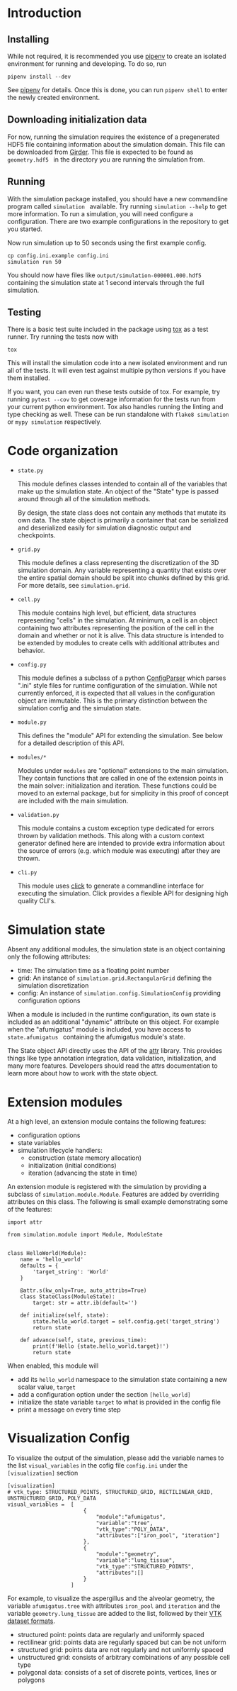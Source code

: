 # Introduction

## Installing

While not required, it is recommended you use
[pipenv](https://github.com/pypa/pipenv) to create an isolated environment for
running and developing.  To do so, run

    pipenv install --dev

See [pipenv](https://pipenv.kennethreitz.org/) for details.  Once this is done,
you can run `pipenv shell` to enter the newly created environment.

## Downloading initialization data

For now, running the simulation requires the existence of a pregenerated HDF5
file containing information about the simulation domain.  This file can be
downloaded from
[Girder](https://data.nutritionallungimmunity.org/api/v1/file/5dc778b2ef2e2603553c5a12/download).
This file is expected to be found as `geometry.hdf5 ` in the directory you
are running the simulation from.

## Running

With the simulation package installed, you should have a new commandline
program called `simulation ` available.  Try running `simulation --help` to get
more information.  To run a simulation, you will need configure a configuration.
There are two example configurations in the repository to get you started.

Now run simulation up to 50 seconds using the first example config.

    cp config.ini.example config.ini
    simulation run 50

You should now have files like `output/simulation-000001.000.hdf5` containing
the simulation state at 1 second intervals through the full simulation.

## Testing

There is a basic test suite included in the package using [tox](https://tox.readthedocs.io/en/latest/)
as a test runner.  Try running the tests now with

    tox

This will install the simulation code into a new isolated environment and run
all of the tests.  It will even test against multiple python versions if you
have them installed.

If you want, you can even run these tests outside of tox.  For example, try
running `pytest --cov` to get coverage information for the tests run from your
current python environment.  Tox also handles running the linting and type
checking as well.  These can be run standalone with `flake8 simulation` or
`mypy simulation` respectively.

# Code organization

* `state.py `

    This module defines classes intended to contain all of the variables that
    make up the simulation state.  An object of the "State" type is passed
    around through all of the simulation methods.

    By design, the state class does not contain any methods that mutate its own
    data.  The state object is primarily a container that can be serialized and
    deserialized easily for simulation diagnostic output and checkpoints.

* `grid.py `

    This module defines a class representing the discretization of the 3D
    simulation domain.  Any variable representing a quantity that exists over
    the entire spatial domain should be split into chunks defined by this grid.
    For more details, see `simulation.grid`.

* `cell.py `

    This module contains high level, but efficient, data structures representing
    "cells" in the simulation.  At minimum, a cell is an object containing two
    attributes representing the position of the cell in the domain and whether
    or not it is alive.  This data structure is intended to be extended by
    modules to create cells with additional attributes and behavior.

* `config.py `

    This module defines a subclass of a python
    [ConfigParser](https://docs.python.org/3/library/configparser.html?highlight=configparser#configparser.ConfigParser)
    which parses ".ini" style files for runtime configuration of the
    simulation.  While not currently enforced, it is expected that all values
    in the configuration object are immutable.  This is the primary distinction
    between the simulation config and the simulation state.

* `module.py `

    This defines the "module" API for extending the simulation.  See below for
    a detailed description of this API.

* `modules/* `

    Modules under `modules` are "optional" extensions to the main simulation.
    They contain functions that are called in one of the extension points in
    the main solver: initialization and iteration.  These functions could be
    moved to an external package, but for simplicity in this proof of concept
    are included with the main simulation.

* `validation.py `

    This module contains a custom exception type dedicated for errors thrown by
    validation methods.  This along with a custom context generator defined
    here are intended to provide extra information about the source of errors
    (e.g. which module was executing) after they are thrown.

* `cli.py `

    This module uses [click](https://click.palletsprojects.com/en/7.x/) to generate
    a commandline interface for executing the simulation.  Click provides a flexible
    API for designing high quality CLI's.

# Simulation state

Absent any additional modules, the simulation state is an object containing only the
following attributes:

* time: The simulation time as a floating point number
* grid: An instance of `simulation.grid.RectangularGrid` defining the simulation discretization
* config: An instance of `simulation.config.SimulationConfig` providing configuration options

When a module is included in the runtime configuration, its own state is
included as an additional "dynamic" attribute on this object.  For example when
the "afumigatus" module is included, you have access to `state.afumigatus `
containing the afumigatus module's state.

The State object API directly uses the API of the [attr](https://www.attrs.org)
library.  This provides things like type annotation integration, data
validation, initialization, and many more features.  Developers should read the
attrs documentation to learn more about how to work with the state object.

# Extension modules

At a high level, an extension module contains the following features:

* configuration options
* state variables
* simulation lifecycle handlers:
  * construction (state memory allocation)
  * initialization (initial conditions)
  * iteration (advancing the state in time)

An extension module is registered with the simulation by providing a subclass
of `simulation.module.Module`.  Features are added by overriding attributes on
this class.  The following is small example demonstrating some of the features:

    import attr

    from simulation.module import Module, ModuleState


    class HelloWorld(Module):
        name = 'hello_world'
        defaults = {
            'target_string': 'World'
        }

        @attr.s(kw_only=True, auto_attribs=True)
        class StateClass(ModuleState):
            target: str = attr.ib(default='')

        def initialize(self, state):
            state.hello_world.target = self.config.get('target_string')
            return state

        def advance(self, state, previous_time):
            print(f'Hello {state.hello_world.target}!')
            return state

When enabled, this module will

* add its `hello_world` namespace to the simulation state containing a new
  scalar value, `target`
* add a configuration option under the section `[hello_world]`
* initialize the state variable `target` to what is provided in the
  config file
* print a message on every time step

# Visualization Config

To visualize the output of the simulation, please add the variable names to the list `visual_variables` in the cofig file `config.ini` under the `[visualization]` section
```
[visualization]
# vtk_type: STRUCTURED_POINTS, STRUCTURED_GRID, RECTILINEAR_GRID, UNSTRUCTURED_GRID, POLY_DATA
visual_variables =  [
                        {
                            "module":"afumigatus",
                            "variable":"tree",
                            "vtk_type":"POLY_DATA",
                            "attributes":["iron_pool", "iteration"]
                        },
                        {
                            "module":"geometry",
                            "variable":"lung_tissue",
                            "vtk_type":"STRUCTURED_POINTS",
                            "attributes":[]
                        }
                    ]
```

For example, to visualize the aspergillus and the alveolar geometry, the variable `afumigatus.tree` with attributes `iron_pool` and `iteration` and the variable `geometry.lung_tissue` are added to the list, followed by their [VTK dataset formats](https://vtk.org/wp-content/uploads/2015/04/file-formats.pdf).

* structured point: points data are regularly and uniformly spaced
* rectilinear grid: points data are regularly spaced but can be not uniform
* structured grid: points data are not regularly and not uniformly spaced
* unstructured grid: consists of arbitrary combinations of any possible cell type
* polygonal data: consists of a set of discrete points, vertices, lines or polygons

